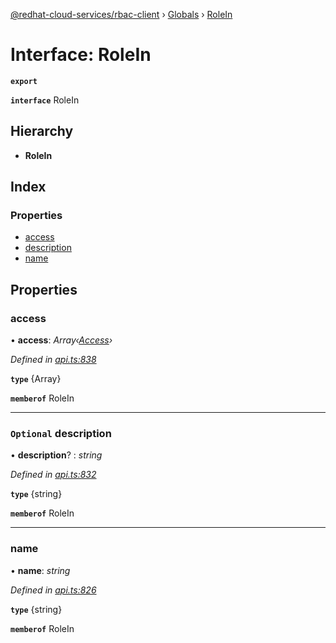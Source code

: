 [@redhat-cloud-services/rbac-client](../README.md) › [Globals](../globals.md) › [RoleIn](rolein.md)

# Interface: RoleIn

**`export`** 

**`interface`** RoleIn

## Hierarchy

* **RoleIn**

## Index

### Properties

* [access](rolein.md#access)
* [description](rolein.md#optional-description)
* [name](rolein.md#name)

## Properties

###  access

• **access**: *Array‹[Access](access.md)›*

*Defined in [api.ts:838](https://github.com/RedHatInsights/javascript-clients/blob/master/packages/rbac/api.ts#L838)*

**`type`** {Array<Access>}

**`memberof`** RoleIn

___

### `Optional` description

• **description**? : *string*

*Defined in [api.ts:832](https://github.com/RedHatInsights/javascript-clients/blob/master/packages/rbac/api.ts#L832)*

**`type`** {string}

**`memberof`** RoleIn

___

###  name

• **name**: *string*

*Defined in [api.ts:826](https://github.com/RedHatInsights/javascript-clients/blob/master/packages/rbac/api.ts#L826)*

**`type`** {string}

**`memberof`** RoleIn
